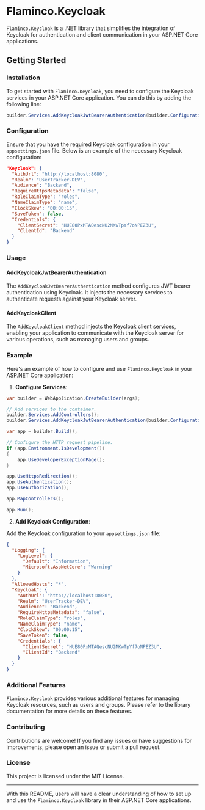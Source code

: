 # Flaminco.Keycloak

`Flaminco.Keycloak` is a .NET library that simplifies the integration of Keycloak for authentication and client communication in your ASP.NET Core applications.

## Getting Started

### Installation

To get started with `Flaminco.Keycloak`, you need to configure the Keycloak services in your ASP.NET Core application. You can do this by adding the following line:

```csharp
builder.Services.AddKeycloakJwtBearerAuthentication(builder.Configuration).AddKeycloakClient();
```

### Configuration

Ensure that you have the required Keycloak configuration in your `appsettings.json` file. Below is an example of the necessary Keycloak configuration:

```json
"Keycloak": {
  "AuthUrl": "http://localhost:8080",
  "Realm": "UserTracker-DEV",
  "Audience": "Backend",
  "RequireHttpsMetadata": "false",
  "RoleClaimType": "roles",
  "NameClaimType": "name",
  "ClockSkew": "00:00:15",
  "SaveToken": false,
  "Credentials": {
    "ClientSecret": "HUE80PxMTAQescNU2MKwTpYf7oNPEZ3U",
    "ClientId": "Backend"
  }
}
```

### Usage

#### AddKeycloakJwtBearerAuthentication

The `AddKeycloakJwtBearerAuthentication` method configures JWT bearer authentication using Keycloak. It injects the necessary services to authenticate requests against your Keycloak server.

#### AddKeycloakClient

The `AddKeycloakClient` method injects the Keycloak client services, enabling your application to communicate with the Keycloak server for various operations, such as managing users and groups.

### Example

Here's an example of how to configure and use `Flaminco.Keycloak` in your ASP.NET Core application:

1. **Configure Services**:

```csharp
var builder = WebApplication.CreateBuilder(args);

// Add services to the container.
builder.Services.AddControllers();
builder.Services.AddKeycloakJwtBearerAuthentication(builder.Configuration).AddKeycloakClient();

var app = builder.Build();

// Configure the HTTP request pipeline.
if (app.Environment.IsDevelopment())
{
    app.UseDeveloperExceptionPage();
}

app.UseHttpsRedirection();
app.UseAuthentication();
app.UseAuthorization();

app.MapControllers();

app.Run();
```

2. **Add Keycloak Configuration**:

Add the Keycloak configuration to your `appsettings.json` file:

```json
{
  "Logging": {
    "LogLevel": {
      "Default": "Information",
      "Microsoft.AspNetCore": "Warning"
    }
  },
  "AllowedHosts": "*",
  "Keycloak": {
    "AuthUrl": "http://localhost:8080",
    "Realm": "UserTracker-DEV",
    "Audience": "Backend",
    "RequireHttpsMetadata": "false",
    "RoleClaimType": "roles",
    "NameClaimType": "name",
    "ClockSkew": "00:00:15",
    "SaveToken": false,
    "Credentials": {
      "ClientSecret": "HUE80PxMTAQescNU2MKwTpYf7oNPEZ3U",
      "ClientId": "Backend"
    }
  }
}
```

### Additional Features

`Flaminco.Keycloak` provides various additional features for managing Keycloak resources, such as users and groups. Please refer to the library documentation for more details on these features.

### Contributing

Contributions are welcome! If you find any issues or have suggestions for improvements, please open an issue or submit a pull request.

### License

This project is licensed under the MIT License.

---

With this README, users will have a clear understanding of how to set up and use the `Flaminco.Keycloak` library in their ASP.NET Core applications.